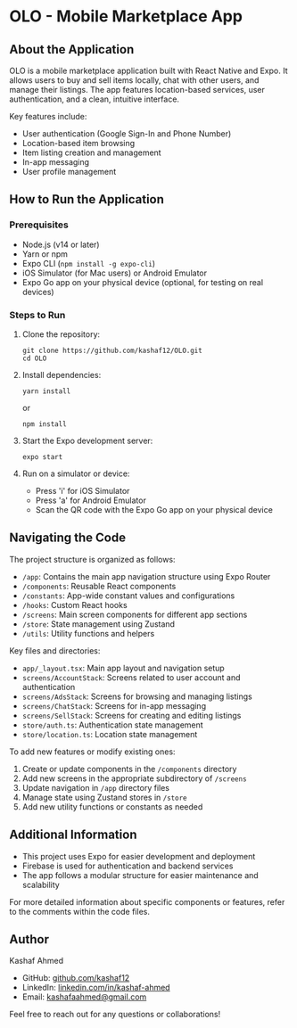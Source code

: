 # OLO - Mobile Marketplace App

## About the Application

OLO is a mobile marketplace application built with React Native and Expo. It allows users to buy and sell items locally, chat with other users, and manage their listings. The app features location-based services, user authentication, and a clean, intuitive interface.

Key features include:

- User authentication (Google Sign-In and Phone Number)
- Location-based item browsing
- Item listing creation and management
- In-app messaging
- User profile management

## How to Run the Application

### Prerequisites

- Node.js (v14 or later)
- Yarn or npm
- Expo CLI (`npm install -g expo-cli`)
- iOS Simulator (for Mac users) or Android Emulator
- Expo Go app on your physical device (optional, for testing on real devices)

### Steps to Run

1. Clone the repository:

   ```
   git clone https://github.com/kashaf12/OLO.git
   cd OLO
   ```

2. Install dependencies:

   ```
   yarn install
   ```

   or

   ```
   npm install
   ```

3. Start the Expo development server:

   ```
   expo start
   ```

4. Run on a simulator or device:
   - Press 'i' for iOS Simulator
   - Press 'a' for Android Emulator
   - Scan the QR code with the Expo Go app on your physical device

## Navigating the Code

The project structure is organized as follows:

- `/app`: Contains the main app navigation structure using Expo Router
- `/components`: Reusable React components
- `/constants`: App-wide constant values and configurations
- `/hooks`: Custom React hooks
- `/screens`: Main screen components for different app sections
- `/store`: State management using Zustand
- `/utils`: Utility functions and helpers

Key files and directories:

- `app/_layout.tsx`: Main app layout and navigation setup
- `screens/AccountStack`: Screens related to user account and authentication
- `screens/AdsStack`: Screens for browsing and managing listings
- `screens/ChatStack`: Screens for in-app messaging
- `screens/SellStack`: Screens for creating and editing listings
- `store/auth.ts`: Authentication state management
- `store/location.ts`: Location state management

To add new features or modify existing ones:

1. Create or update components in the `/components` directory
2. Add new screens in the appropriate subdirectory of `/screens`
3. Update navigation in `/app` directory files
4. Manage state using Zustand stores in `/store`
5. Add new utility functions or constants as needed

## Additional Information

- This project uses Expo for easier development and deployment
- Firebase is used for authentication and backend services
- The app follows a modular structure for easier maintenance and scalability

For more detailed information about specific components or features, refer to the comments within the code files.

## Author

Kashaf Ahmed

- GitHub: [github.com/kashaf12](https://github.com/kashaf12)
- LinkedIn: [linkedin.com/in/kashaf-ahmed](https://www.linkedin.com/in/kashaf-ahmed)
- Email: kashafaahmed@gmail.com

Feel free to reach out for any questions or collaborations!

